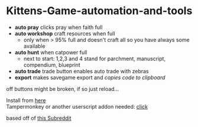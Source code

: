 # Kittens-Game-automation-and-tools
- **auto pray** clicks pray when faith full
- **auto workshop** craft resources when full
  - only when > 95% full and doesn't craft all so you have always some available
- **auto hunt** when catpower full
  - next to start: 1,2,3 and 4 stand for parchment, manuscript, compendium, blueprint
- **auto trade** trade button enables auto trade with zebras
- **export** makes savegame export and _copies code to clipboard_  


off buttons might be broken, if so just reload...  

Install from [here](https://greasyfork.org/en/scripts/39218-kittens-game-automation)  
Tampermonkey or another userscript addon needed: [click](http://tampermonkey.net/)  

based off of [this Subreddit](https://redd.it/2eqlt5)  
